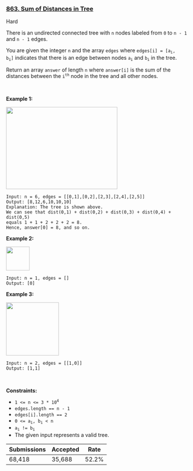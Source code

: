 ### [863. Sum of Distances in Tree](https://leetcode.com/problems/sum-of-distances-in-tree/)

Hard

There is an undirected connected tree with `` n `` nodes labeled from `` 0 `` to `` n - 1 `` and `` n - 1 `` edges.

You are given the integer `` n `` and the array `` edges `` where <code>edges[i] = [a<sub>i</sub>, b<sub>i</sub>]</code> indicates that there is an edge between nodes <code>a<sub>i</sub></code> and <code>b<sub>i</sub></code> in the tree.

Return an array `` answer `` of length `` n `` where `` answer[i] `` is the sum of the distances between the <code>i<sup>th</sup></code> node in the tree and all other nodes.

 

__Example 1:__

<img alt="" src="https://assets.leetcode.com/uploads/2021/07/23/lc-sumdist1.jpg" style="width: 304px; height: 224px;"/>

```
Input: n = 6, edges = [[0,1],[0,2],[2,3],[2,4],[2,5]]
Output: [8,12,6,10,10,10]
Explanation: The tree is shown above.
We can see that dist(0,1) + dist(0,2) + dist(0,3) + dist(0,4) + dist(0,5)
equals 1 + 1 + 2 + 2 + 2 = 8.
Hence, answer[0] = 8, and so on.
```

__Example 2:__

<img alt="" src="https://assets.leetcode.com/uploads/2021/07/23/lc-sumdist2.jpg" style="width: 64px; height: 65px;"/>

```
Input: n = 1, edges = []
Output: [0]
```

__Example 3:__

<img alt="" src="https://assets.leetcode.com/uploads/2021/07/23/lc-sumdist3.jpg" style="width: 144px; height: 145px;"/>

```
Input: n = 2, edges = [[1,0]]
Output: [1,1]
```

 

__Constraints:__

*   <code>1 <= n <= 3 * 10<sup>4</sup></code>
*   `` edges.length == n - 1 ``
*   `` edges[i].length == 2 ``
*   <code>0 <= a<sub>i</sub>, b<sub>i</sub> < n</code>
*   <code>a<sub>i</sub> != b<sub>i</sub></code>
*   The given input represents a valid tree.

| Submissions    | Accepted     | Rate   |
| -------------- | ------------ | ------ |
| 68,418 | 35,688 | 52.2% |